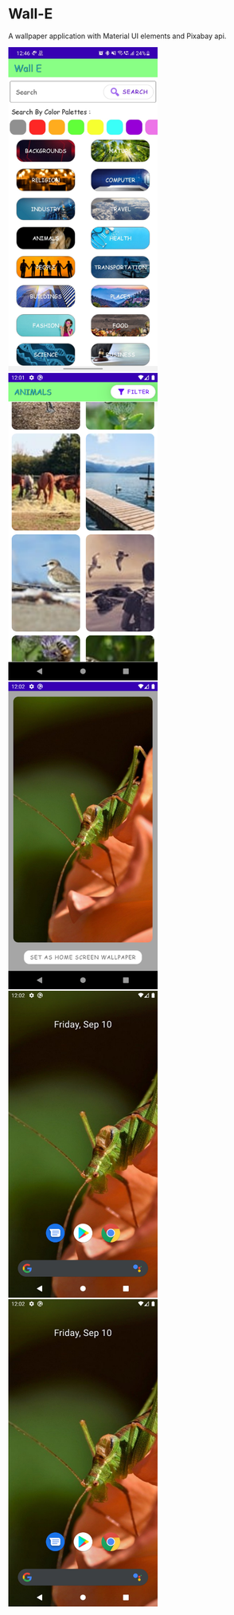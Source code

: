 # Wall-E
A wallpaper application with Material UI elements and Pixabay api.


<img src="https://github.com/ChetanTailor/Wall-E/blob/master/ss/Screenshot_20211031-124621_Wall%20e.jpg"  width="300">
<img src="https://github.com/ChetanTailor/Wall-E/blob/master/ss/Screenshot_20210910_120145.png"  width="300">
<img src="https://github.com/ChetanTailor/Wall-E/blob/master/ss/Screenshot_20210910_120220.png"  width="300">
<img src="https://github.com/ChetanTailor/Wall-E/blob/master/ss/Screenshot_20210910_120234.png"  width="300">
<img src="https://github.com/ChetanTailor/Wall-E/blob/master/ss/Screenshot_20210910_120234.png"  width="300">
